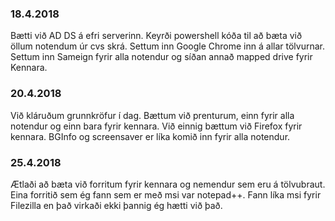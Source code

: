 ### 18.4.2018

Bætti við AD DS á efri serverinn. Keyrði powershell kóða til að bæta við öllum notendum úr cvs skrá. Settum inn Google Chrome inn á allar tölvurnar. Settum inn Sameign fyrir alla notendur og síðan annað mapped drive fyrir Kennara.

### 20.4.2018

Við kláruðum grunnkröfur í dag. Bættum við prenturum, einn fyrir alla notendur og einn bara fyrir kennara. Við einnig bættum við Firefox fyrir kennara. BGInfo og screensaver er líka komið inn fyrir alla notendur.

### 25.4.2018

Ætlaði að bæta við forritum fyrir kennara og nemendur sem eru á tölvubraut. Eina forritið sem ég fann sem er með msi var notepad++. Fann líka msi fyrir Filezilla en það virkaði ekki þannig ég hætti við það.
